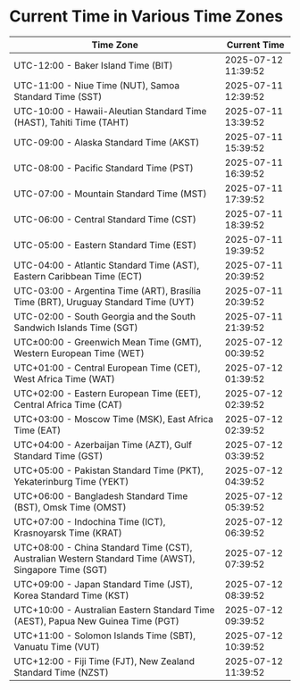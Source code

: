 # Current Time in Various Time Zones

| Time Zone | Current Time |
|-----------|--------------|
| UTC-12:00 - Baker Island Time (BIT) | 2025-07-12 11:39:52 |
| UTC-11:00 - Niue Time (NUT), Samoa Standard Time (SST) | 2025-07-11 12:39:52 |
| UTC-10:00 - Hawaii-Aleutian Standard Time (HAST), Tahiti Time (TAHT) | 2025-07-11 13:39:52 |
| UTC-09:00 - Alaska Standard Time (AKST) | 2025-07-11 15:39:52 |
| UTC-08:00 - Pacific Standard Time (PST) | 2025-07-11 16:39:52 |
| UTC-07:00 - Mountain Standard Time (MST) | 2025-07-11 17:39:52 |
| UTC-06:00 - Central Standard Time (CST) | 2025-07-11 18:39:52 |
| UTC-05:00 - Eastern Standard Time (EST) | 2025-07-11 19:39:52 |
| UTC-04:00 - Atlantic Standard Time (AST), Eastern Caribbean Time (ECT) | 2025-07-11 20:39:52 |
| UTC-03:00 - Argentina Time (ART), Brasília Time (BRT), Uruguay Standard Time (UYT) | 2025-07-11 20:39:52 |
| UTC-02:00 - South Georgia and the South Sandwich Islands Time (SGT) | 2025-07-11 21:39:52 |
| UTC±00:00 - Greenwich Mean Time (GMT), Western European Time (WET) | 2025-07-12 00:39:52 |
| UTC+01:00 - Central European Time (CET), West Africa Time (WAT) | 2025-07-12 01:39:52 |
| UTC+02:00 - Eastern European Time (EET), Central Africa Time (CAT) | 2025-07-12 02:39:52 |
| UTC+03:00 - Moscow Time (MSK), East Africa Time (EAT) | 2025-07-12 02:39:52 |
| UTC+04:00 - Azerbaijan Time (AZT), Gulf Standard Time (GST) | 2025-07-12 03:39:52 |
| UTC+05:00 - Pakistan Standard Time (PKT), Yekaterinburg Time (YEKT) | 2025-07-12 04:39:52 |
| UTC+06:00 - Bangladesh Standard Time (BST), Omsk Time (OMST) | 2025-07-12 05:39:52 |
| UTC+07:00 - Indochina Time (ICT), Krasnoyarsk Time (KRAT) | 2025-07-12 06:39:52 |
| UTC+08:00 - China Standard Time (CST), Australian Western Standard Time (AWST), Singapore Time (SGT) | 2025-07-12 07:39:52 |
| UTC+09:00 - Japan Standard Time (JST), Korea Standard Time (KST) | 2025-07-12 08:39:52 |
| UTC+10:00 - Australian Eastern Standard Time (AEST), Papua New Guinea Time (PGT) | 2025-07-12 09:39:52 |
| UTC+11:00 - Solomon Islands Time (SBT), Vanuatu Time (VUT) | 2025-07-12 10:39:52 |
| UTC+12:00 - Fiji Time (FJT), New Zealand Standard Time (NZST) | 2025-07-12 11:39:52 |
